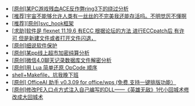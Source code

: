 + [[原创]某PC游戏残血ACE反作弊ring3下的绕过分析](https://bbs.kanxue.com/thread-284667.htm)
+ [[推荐]宇宙不能够允许人类有一丝丝的不完美我还能存活吗。不明觉厉不懂啊](https://bbs.kanxue.com/thread-282205.htm)
+ [[推荐][原创]svc_hook框架](https://bbs.kanxue.com/thread-284713.htm)
+ [[求助]软件是 flexnet 11.19.6 有ECC 根据论坛的方法 进行ECCpatch后 有许可 但是新建文件或者打开文件闪退，](https://bbs.kanxue.com/thread-284416.htm)
+ [[原创]细说软件保护](https://bbs.kanxue.com/thread-284629.htm)
+ [[原创]某pp线上超市加密纯算分析](https://bbs.kanxue.com/thread-284599.htm)
+ [[原创]微信4.0聊天记录数据库文件解密分析](https://bbs.kanxue.com/thread-284417.htm)
+ [[原创]用 Lua 简单还原 OpCode 顺序](https://bbs.kanxue.com/thread-250618.htm)
+ [shell+Makefile，坑我晚下班](https://bbs.kanxue.com/thread-284708.htm)
+ [[原创] OfficeAI 助手 v0.3.09 for office/wps (免费,支持一键排版功能）](https://bbs.kanxue.com/thread-283494.htm)
+ [[原创]修改PE入口点方式注入自己编写的DLL——《英雄无敌》1代小回城术修改成大回城术](https://bbs.kanxue.com/thread-283811.htm)
